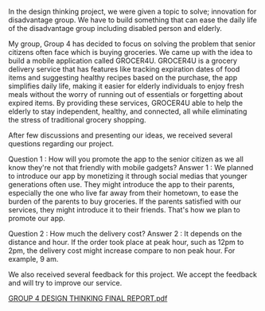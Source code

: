 In the design thinking project, we were given a topic to solve; innovation for disadvantage group. 
We have to build something that can ease the daily life of the disadvantage group including disabled person and elderly.

My group, Group 4 has decided to focus on solving the problem that senior citizens often face which is buying groceries. 
We came up with the idea to build a mobile application called GROCER4U. 
GROCER4U is a grocery delivery service that has features like tracking expiration dates of food items and suggesting healthy recipes based on the purchase, the app simplifies daily life, making it easier for elderly individuals to enjoy fresh meals without the worry of running out of essentials or forgetting about expired items. 
By providing these services, GROCER4U able to help the elderly to stay independent, healthy, and connected, all while eliminating the stress of traditional grocery shopping.

After few discussions and presenting our ideas, we received several questions regarding our project.

Question 1 : How will you promote the app to the senior citizen as we all know they're not that friendly with mobile gadgets?
Answer 1 : We planned to introduce our app by monetizing it through social medias that younger generations often use. They might introduce the app to their parents, especially the one who live far away from their hometown, to ease the burden of the parents to buy groceries. If the parents satisfied with our services, they might introduce it to their friends. That's how we plan to promote our app.

Question 2 : How much the delivery cost?
Answer 2 : It depends on the distance and hour. If the order took place at peak hour, such as 12pm to 2pm, the delivery cost might increase compare to non peak hour. For example, 9 am.

We also received several feedback for this project. We accept the feedback and will try to improve our service.

[GROUP 4 DESIGN THINKING FINAL REPORT.pdf](https://github.com/user-attachments/files/18760152/GROUP.4.DESIGN.THINKING.FINAL.REPORT.pdf)

